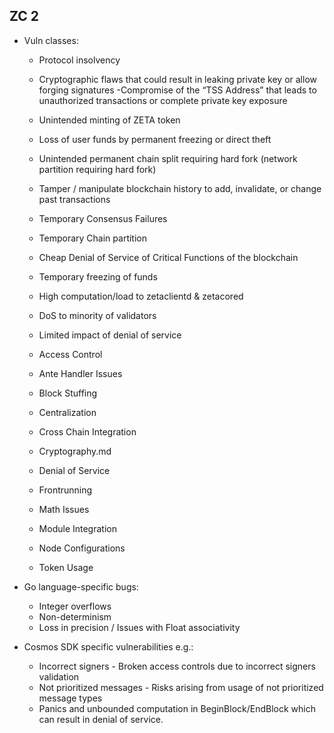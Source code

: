 ## ZC 2

- Vuln classes:

    - Protocol insolvency
    - Cryptographic flaws that could result in leaking private key or allow forging signatures -Compromise of the “TSS Address” that leads to unauthorized transactions or complete private key exposure
    - Unintended minting of ZETA token
    - Loss of user funds by permanent freezing or direct theft
    - Unintended permanent chain split requiring hard fork (network partition requiring hard fork)
    - Tamper / manipulate blockchain history to add, invalidate, or change past transactions
    - Temporary Consensus Failures
    - Temporary Chain partition
    - Cheap Denial of Service of Critical Functions of the blockchain
    - Temporary freezing of funds
    - High computation/load to zetaclientd & zetacored
    - DoS to minority of validators
    - Limited impact of denial of service

    - Access Control
    - Ante Handler Issues
    - Block Stuffing
    - Centralization
    - Cross Chain Integration
    - Cryptography.md
    - Denial of Service
    - Frontrunning
    - Math Issues
    - Module Integration
    - Node Configurations
    - Token Usage

- Go language-specific bugs:

    - Integer overflows
    - Non-determinism
    - Loss in precision / Issues with Float associativity

- Cosmos SDK specific vulnerabilities e.g.:

    - Incorrect signers - Broken access controls due to incorrect signers validation
    - Not prioritized messages - Risks arising from usage of not prioritized message types
    - Panics and unbounded computation in BeginBlock/EndBlock which can result in denial of service.
